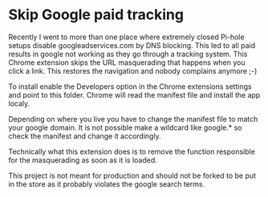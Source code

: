 # Skip Google paid tracking

Recently I went to more than one place where extremely closed Pi-hole setups disable googleadservices.com by DNS blocking. This led to all paid results in google not working as they go through a tracking system. This Chrome extension skips the URL masquerading that happens when you click a link. This restores the navigation and nobody complains anymore ;-)

To install enable the Developers option in the Chrome extensions settings and point to this folder. Chrome will read the manifest file and install the app localy.

Depending on where you live you have to change the manifest file to match your google domain. It is not possible make a wildcard like google.* so check the manifest and change it accordingly.

Technically what this extension does is to remove the function responsible for the masquerading as soon as it is loaded.

This project is not meant for production and should not be forked to be put in the store as it probably violates the google search terms.
